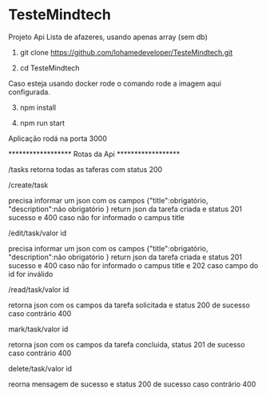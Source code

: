 # TesteMindtech
Projeto Api Lista de afazeres, usando apenas array (sem db)

1. git clone https://github.com/lohamedeveloper/TesteMindtech.git

2. cd TesteMindtech

Caso esteja usando docker rode o comando rode a imagem aqui configurada.

3. npm install

4. npm run start

Aplicação rodá na porta 3000

****************** Rotas da Api ******************

/tasks   retorna todas as taferas com status 200


/create/task  

precisa informar um json com os campos {"title":obrigatório, "description":não obrigatório } return json da tarefa criada e status 201 sucesso e 400 caso não for informado o campus title


/edit/task/valor id 

precisa informar um json com os campos {"title":obrigatório, "description":não obrigatório } return json da tarefa criada e status 201 sucesso e 400 caso não for informado o campus title e 202 caso campo do id for inválido


/read/task/valor id

retorna json com os campos da tarefa solicitada e status 200 de sucesso caso contrário 400

mark/task/valor id

retorna json com os campos da tarefa concluida, status 201 de sucesso caso contrário 400


delete/task/valor id

reorna mensagem de sucesso e status 200 de sucesso caso contrário 400









